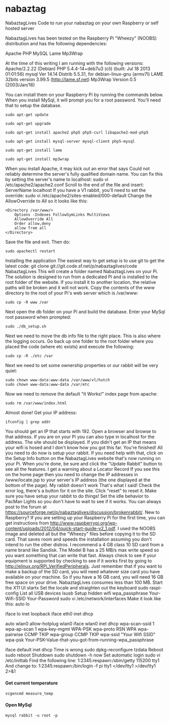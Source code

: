 nabaztag
========

NabaztagLives Code to run your nabaztag on your own Raspberry or self hosted server


NabaztagLives has been tested on the Raspberry Pi "Wheezy" (NOOBS) distribution and has the following dependencies:

Apache
PHP
MySQL
Lame
Mp3Wrap

At the time of this writing I am running with the following versions:
Apache/2.2.22 (Debian)
PHP 5.4.4-14+deb7u3 (cli) (built: Jul 18 2013 01:01:56)
mysql Ver 14.14 Distrib 5.5.31, for debian-linux-gnu (armv7l)
LAME 32bits version 3.99.5 (http://lame.sf.net)
Mp3Wrap Version 0.5 (2003/Jan/16)

You can install them on your Raspberry Pi by running the commands below. When you install MySql, it will prompt you for a root password. You'll need that to setup the database.

```
sudo apt-get update

sudo apt-get upgrade

sudo apt-get install apache2 php5 php5-curl libapache2-mod-php5

sudo apt-get install mysql-server mysql-client php5-mysql

sudo apt-get install lame

sudo apt-get install mp3wrap

```
When you install Apache, it may kick out an error that says Could not reliably determine the server's fully qualified domain name. You can fix this by setting the server's name to localhost:
sudo vi /etc/apache2/apache2.conf
Scroll to the end of the file and insert:
ServerName localhost
If you have a V1 rabbit, you'll need to set the override:
sudo vi /etc/apache2/sites-enabled/000-default
Change the AllowOverride to All so it looks like this:

```
<Directory /var/www/>            
    Options -Indexes FollowSymLinks MultiViews            
    AllowOverride All            
    Order allow,deny            
    allow from all   
</Directory>
```

Save the file and exit.
Then do:

```
sudo apachectl restart
```


Installing the application
The easiest way to get setup is to use git to get the latest code:
git clone git://git.code.sf.net/p/nabaztaglives/code NabaztagLives
This will create a folder named NabaztagLives on your Pi.
The solution is designed to run from a dedicated Pi and is installed to the root folder of the website. If you install it to another location, the relative paths will be broken and it will not work. Copy the contents of the www directory to the root of your Pi's web server which is /var/www:

```
sudo cp -R www /var
```

Next open the db folder on your Pi and build the database. Enter your MySql root password when prompted:

```
sudo ./db_setup.sh
```

Next we need to move the db info file to the right place. This is also where the logging occurs. Go back up one folder to the root folder where you placed the code (where etc exists) and execute the following:

```
sudo cp -R ./etc /var
```

Next we need to set some ownership properties or our rabbit will be very quiet:

```
sudo chown www-data:www-data /var/www/vl/hutch
sudo chown www-data:www-data /var/etc
```

Now we need to remove the default "It Works!" index page from apache:

```
sudo rm /var/www/index.html
```

Almost done! Get your IP address:

```
ifconfig | grep addr
```

You should get an IP that starts with 192. Open a browser and browse to that address. If you are on your Pi you can also type in localhost for the address. The site should be displayed. If you didn't get an IP that means your wifi is hosed and I don't know how you got this far.
You're finished! All you need to do now is setup your rabbit. If you need help with that, click on the Setup Info button on the NabaztagLives website that's now running on your Pi. When you're done, be sure and click the "Update Rabbit" button to see all the features.
I get a warning about a Locator Record
If you see this on the home page then you need to change the IP addresses in /www/locate.jsp to your server's IP address (the one displayed at the bottom of the page).
My rabbit doesn't work
That's what I said! Check the error log, there's a button for it on the site. Click "reset" to reset it. Make sure you have setup your rabbit to do things! Set the idle behavior to PacMan Lights so you don't have to wait to see if it works. You can always post to the forum at https://sourceforge.net/p/nabaztaglives/discussion/brokenrabbit/.
New to Raspberry?
If you are setting up your Raspberry Pi for the first time, you can get instructions from http://www.raspberrypi.org/wp-content/uploads/2012/04/quick-start-guide-v2_1.pdf.
I used the NOOBS image and deleted all but the "Wheezy" files before copying it to the SD card. That saves room and speeds the installation assuming you don't intend to run the other distros.
I recommend a 4 GB class 10 SD card from a name brand like Sandisk. The Model B has a 25 MB/s max write speed so you want something that can write that fast. Always check to see if your equipment is supported by checking to see if it works first by going to http://elinux.org/RPi_VerifiedPeripherals.
Just remember that if you want to make a backup of the SD card, you will need whatever size card you have available on your machine. So if you have a 16 GB card, you will need 16 GB free space on your drive. NabaztagLives consumes less than 100 MB.
Start the X11 UI
startx
Set the locale and straighten out the keyboard
sudo raspi-config
List all USB devices
lsusb
Setup hidden wifi
wpa_passphrase Your-Wifi-SSID Your-Password
sudo vi /etc/network/interfaces
Make it look like this:
auto lo

iface lo inet loopback
iface eth0 inet dhcp

auto wlan0
allow-hotplug wlan0
iface wlan0 inet dhcp
   wpa-scan-ssid 1
   wpa-ap-scan 1
   wpa-key-mgmt WPA-PSK
   wpa-proto RSN WPA
   wpa-pairwise CCMP TKIP
   wpa-group CCMP TKIP
   wpa-ssid "Your Wifi SSID"
   wpa-psk Your-PSK-Value-that-you-got-from-running-wpa_passphrase

iface default inet dhcp
Time is wrong
sudo dpkg-reconfigure tzdata
Reboot
sudo reboot
Shutdown
sudo shutdown -h now
Set automatic login
sudo vi /etc/inittab
Find the following line:
1:2345:respawn:/sbin/getty 115200 tty1
And change to:
1:2345:respawn:/bin/login -f pi tty1 </dev/tty1 >/dev/tty1 2>&1

#### Get current temperature
```
vcgencmd measure_temp
```

#### Open MySql
```
mysql rabbit -u root -p
```
